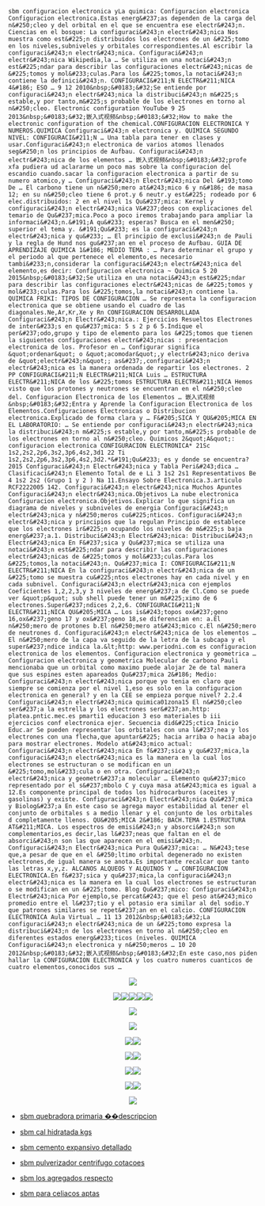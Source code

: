 
```
sbm configuracion electronica yLa quimica: Configuracion electronica Configuracion electronica.Estas energ&#237;as dependen de la carga del n&#250;cleo y del orbital en el que se encuentra ese electr&#243;n. Ciencias en el bosque: La configuraci&#243;n electr&#243;nica Nos muestra como est&#225;n distribuidos los electrones de un &#225;tomo en los niveles,subniveles y orbitales correspondientes.Al escribir la configuraci&#243;n electr&#243;nica. Configuraci&#243;n electr&#243;nica Wikipedia,la … Se utiliza en una notaci&#243;n est&#225;ndar para describir las configuraciones electr&#243;nicas de &#225;tomos y mol&#233;culas.Para los &#225;tomos,la notaci&#243;n contiene la definici&#243;n. CONFIGURACI&#211;N ELECTR&#211;NICA 4&#186; ESO … 9 12 2010&nbsp;&#0183;&#32;Se entiende por configuraci&#243;n electr&#243;nica la distribuci&#243;n m&#225;s estable,y por tanto,m&#225;s probable de los electrones en torno al n&#250;cleo. Electronic configuration YouTube 9 25 2013&nbsp;&#0183;&#32;嵌入式视频&nbsp;&#0183;&#32;How to make the electronic configuration of the chemical.CONFIGURACION ELECTRONICA Y NUMEROS.QUIMICA Configuraci&#243;n electronica y. QUIMICA SEGUNDO NIVEL: CONFIGURACI&#211;N … Una tabla para tener en clases y usar.Configuraci&#243;n electronica de varios atomos llenados seg&#250;n los principios de Aufbau. Configuraci&#243;n electr&#243;nica de los elementos … 嵌入式视频&nbsp;&#0183;&#32;profe xfa pudiera ud aclararme un poco mas sobre la configuracion del escandio cuando.sacar la configuracion electronica a partir de su numero atomico,y … Configuraci&#243;n Electr&#243;nica Del &#193;tomo De … El carbono tiene un n&#250;mero at&#243;mico 6 y n&#186; de masa 12; en su n&#250;cleo tiene 6 prot.y 6 neutr.y est&#225; rodeado por 6 elec.distribuidos: 2 en el nivel 1s Qu&#237;mica: Kernel y configuraci&#243;n electr&#243;nica V&#237;deos con explicaciones del temario de Qu&#237;mica.Poco a poco iremos trabajando para ampliar la informaci&#243;n.&#191;A qu&#233; esperas? Busca en el men&#250; superior el tema y. &#191;Qu&#233; es la configuraci&#243;n electr&#243;nica y qu&#233; … El principio de exclusi&#243;n de Pauli y la regla de Hund nos gu&#237;an en el proceso de Aufbau. GUIA DE APRENDIZAJE QUIMICA 1&#186; MEDIO TEMA : … Para determinar el grupo y el periodo al que pertenece el elemento,es necesario tambi&#233;n,considerar la configuraci&#243;n electr&#243;nica del elemento,es decir: Configuracion electronica ~ Quimica 5 20 2015&nbsp;&#0183;&#32;Se utiliza en una notaci&#243;n est&#225;ndar para describir las configuraciones electr&#243;nicas de &#225;tomos y mol&#233;culas.Para los &#225;tomos,la notaci&#243;n contiene la. QUIMICA FRIKI: TIPOS DE CONFIGURACION … Se representa la configuracion electronica que se obtiene usando el cuadro de las diagonales.Ne,Ar,Kr,Xe y Rn CONFIGURACION DESARROLLADA Configuraci&#243;n Electr&#243;nica.: Ejercicios Resueltos Electrones de inter&#233;s en qu&#237;mica: 5 s 2 p 6 5.Indique el per&#237;odo,grupo y tipo de elemento para los &#225;tomos que tienen la siguientes configuraciones electr&#243;nicas : presentacion electronica de los. Profesor en … Configurar significa &quot;ordenar&quot; o &quot;acomodar&quot;,y electr&#243;nico deriva de &quot;electr&#243;n&quot;; as&#237;,configuraci&#243;n electr&#243;nica es la manera ordenada de repartir los electrones. 2 PP CONFIGURACI&#211;N ELECTR&#211;NICA Luis … ESTRUCTURA ELECTR&#211;NICA de los &#225;tomos ESTRUCTURA ELECTR&#211;NICA Hemos visto que los protones y neutrones se encuentran en el n&#250;cleo del. Configuracion Electronica de los Elementos … 嵌入式视频&nbsp;&#0183;&#32;Entra y Aprende la Configuracion Electronica de los Elementos.Configuraciones Electronicas o Distribucion electronica.Explicado de forma clara y … F&#205;SICA Y QU&#205;MICA EN EL LABORATORIO: … Se entiende por configuraci&#243;n electr&#243;nica la distribuci&#243;n m&#225;s estable,y por tanto,m&#225;s probable de los electrones en torno al n&#250;cleo. Quimicos 2&quot;A&quot;: configuracion electronica CONFIGURACION ELECTRONICA* 21Sc 1s2,2s2,2p6,3s2,3p6,4s2,3d1 22 Ti 1s2,2s2,2p6,3s2,3p6,4s2,3d2.*&#191;Qu&#233; es y donde se encuentra? 2015 Configuraci&#243;n Electr&#243;nica y Tabla Peri&#243;dica … Clasificaci&#243;n Elemento Total de e Li 3 1s2 2s1 Representativos Be 4 1s2 2s2 (Grupo 1 y 2 ) Na 11.Ensayo Sobre Electronica.3.articulo RCF2222005 142. Configuraci&#243;n electr&#243;nica Muchos Apuntes Configuraci&#243;n electr&#243;nica.Objetivos La nube electronica Configuracion electronica.Objetivos.Explicar lo que significa un diagrama de niveles y subniveles de energia Configuraci&#243;n electr&#243;nica y n&#250;meros cu&#225;nticos. Configuraci&#243;n electr&#243;nica y principios que la regulan Principio de establece que los electrones ir&#225;n ocupando los niveles de m&#225;s baja energ&#237;a.1. Distribuci&#243;n Electr&#243;nica: Distribuci&#243;n Electr&#243;nica En F&#237;sica y Qu&#237;mica se utiliza una notaci&#243;n est&#225;ndar para describir las configuraciones electr&#243;nicas de &#225;tomos y mol&#233;culas.Para los &#225;tomos,la notaci&#243;n. Qu&#237;mica I: CONFIGURACI&#211;N ELECTR&#211;NICA En la configuraci&#243;n electr&#243;nica de un &#225;tomo se muestra cu&#225;ntos electrones hay en cada nivel y en cada subnivel. Configuraci&#243;n electr&#243;nica con ejemplos Coeficientes 1,2,2,3,y 3 niveles de energ&#237;a de Cl.Como se puede ver &quot;p&quot; sub shell puede tener un m&#225;ximo de 6 electrones.Super&#237;ndices 2,2,6. CONFIGURACI&#211;N ELECTR&#211;NICA QU&#205;MICA … Los is&#243;topos ox&#237;geno 16,ox&#237;geno 17 y ox&#237;geno 18,se diferencian en: a.El n&#250;mero de protones b.El n&#250;mero at&#243;mico c.El n&#250;mero de neutrones d. Configuraci&#243;n electr&#243;nica de los elementos … El n&#250;mero de la capa va seguido de la letra de la subcapa y el super&#237;ndice indica la.&lt;http: www.periodni.com es configuracion electronica de los elementos. Configuracion electronica y geometrica … Configuracion electronica y geometrica Molecular de carbono Pauli mencionaba que un orbital como maximo puede alojar 2e de tal manera que sus espines esten apareados Qu&#237;mica 2&#186; Medio: Configuraci&#243;n electr&#243;nica porque yo tenia en claro que siempre se comienza por el nivel 1,eso es solo en la configuracion electronica en general? y en la CEE se empieza porque nivel? 2.2.4 Configuraci&#243;n electr&#243;nica quimica01zona15 El n&#250;cleo ser&#237;a la estrella y los electrones ser&#237;an.http: platea.pntic.mec.es pmarti1 educacion 3 eso materiales b iii ejercicios conf electronica ejer. Secuencia did&#225;ctica Inicio Educ.ar Se pueden representar los orbitales con una l&#237;nea y los electrones con una flecha,que apuntar&#225; hacia arriba o hacia abajo para mostrar electrones. Modelo at&#243;mico actual: Configuraci&#243;n electr&#243;nica En f&#237;sica y qu&#237;mica,la configuraci&#243;n electr&#243;nica es la manera en la cual los electrones se estructuran o se modifican en un &#225;tomo,mol&#233;cula o en otra. Configuraci&#243;n electr&#243;nica y geometr&#237;a molecular … Elemento qu&#237;mico representado por el s&#237;mbolo C y cuya masa at&#243;mica es igual a 12.Es componente principal de todos los hidrocarburos (aceites y gasolinas) y existe. Configuraci&#243;n Electr&#243;nica Qu&#237;mica y Biolog&#237;a En este caso se agrega mayor estabilidad al tener el conjunto de orbitales s a medio llenar y el conjunto de los orbitales d completamente llenos. QU&#205;MICA 2&#186; BACH.TEMA 1.ESTRUCTURA AT&#211;MICA. Los espectros de emisi&#243;n y absorci&#243;n son complementarios,es decir,las l&#237;neas que faltan en el de absorci&#243;n son las que aparecen en el emisi&#243;n. Configuraci&#243;n Electr&#243;nica Pura Qu&#237;mica: … N&#243;tese que,a pesar de que en el &#250;ltimo orbital degenerado no existen electrones,de igual manera se anota.Es importante recalcar que tanto las letras x,y,z. ALCANOS ALQUEOS Y ALQUINOS Y … CONFIGURACION ELECTRONICA.En f&#237;sica y qu&#237;mica,la configuraci&#243;n electr&#243;nica es la manera en la cual los electrones se estructuran o se modifican en un &#225;tomo. Blog Qu&#237;mico: Configuraci&#243;n Electr&#243;nica Por ejemplo,se percat&#243; que el peso at&#243;mico promedio entre el l&#237;tio y el potasio era similar al del sodio.Y que patrones similares se repet&#237;an en el calcio. CONFIGURACION ELECTRONICA Aula Virtual … 11 13 2012&nbsp;&#0183;&#32;La configuraci&#243;n electr&#243;nica de un &#225;tomo expresa la distribuci&#243;n de los electrones en torno al n&#250;cleo en diferentes estados energ&#233;ticos (niveles. QUIMICA Configuraci&#243;n electronica y n&#250;meros … 10 20 2012&nbsp;&#0183;&#32;嵌入式视频&nbsp;&#0183;&#32;En este caso,nos piden hallar la CONFIGURACION ELECTRONICA y los cuatro numeros cuanticos de cuatro elementos,conocidos sus … 
```

<div align="center">

<a href="https://es-crusher.shibang-china.com/github&k=sbm+configuracion+electronica+y"><img src="https://static.shibang-china.com/es/crusher/logo.jpg"></a>

<a href="https://es-crusher.shibang-china.com/github&k=sbm+configuracion+electronica+y"><img src="https://static.shibang-china.com/es/crusher/index.jpg"></a><a href="https://es-crusher.shibang-china.com/material.htmlgithub&k=sbm+configuracion+electronica+y"><img src="https://static.shibang-china.com/es/crusher/material.jpg"></a><a href="https://es-crusher.shibang-china.com/application.htmlgithub&k=sbm+configuracion+electronica+y"><img src="https://static.shibang-china.com/es/crusher/application.jpg"></a><a href="https://es-crusher.shibang-china.com/aboutus.htmlgithub&k=sbm+configuracion+electronica+y"><img src="https://static.shibang-china.com/es/crusher/aboutus.jpg"></a><a href="https://es-crusher.shibang-china.com/contact.htmlgithub&k=sbm+configuracion+electronica+y"><img src="https://static.shibang-china.com/es/crusher/contact.jpg"></a>

<a href="https://es-crusher.shibang-china.com/github&k=sbm+configuracion+electronica+y"><img src="https://static.shibang-china.com/es/crusher/banner.jpg"></a>

<a href="https://swt.shibang-china.com/github&k=sbm+configuracion+electronica+y"><img src="https://static.shibang-china.com/es/crusher/text.jpg"></a>

<a href="https://swt.shibang-china.com/github&k=sbm+configuracion+electronica+y"><img src="https://static.shibang-china.com/es/crusher/chat.jpg"></a><a href="https://es-crusher.shibang-china.com/contact.htmlgithub&k=sbm+configuracion+electronica+y"><img src="https://static.shibang-china.com/es/crusher/message.jpg"></a>

<a href="https://es-crusher.shibang-china.com/products/pe.htmlgithub&k=sbm+configuracion+electronica+y"><img src="https://static.shibang-china.com/es/crusher/pe.jpg"></a><a href="https://es-crusher.shibang-china.com/products/pf.htmlgithub&k=sbm+configuracion+electronica+y"><img src="https://static.shibang-china.com/es/crusher/pf.jpg"></a>

<a href="https://es-crusher.shibang-china.com/products/hpt.htmlgithub&k=sbm+configuracion+electronica+y"><img src="https://static.shibang-china.com/es/crusher/hpt.jpg"></a><a href="https://es-crusher.shibang-china.com/products/vsi.htmlgithub&k=sbm+configuracion+electronica+y"><img src="https://static.shibang-china.com/es/crusher/vsi.jpg"></a>

<a href="https://es-crusher.shibang-china.com/products/klv.htmlgithub&k=sbm+configuracion+electronica+y"><img src="https://static.shibang-china.com/es/crusher/klv.jpg"></a><a href="https://es-crusher.shibang-china.com/products/portable.htmlgithub&k=sbm+configuracion+electronica+y"><img src="https://static.shibang-china.com/es/crusher/portable.jpg"></a>

<a href="https://swt.shibang-china.com/github&k=sbm+configuracion+electronica+y"><img src="https://static.shibang-china.com/es/crusher/case.jpg"></a>

</div>


* [sbm quebradora primaria ��descripcion](sbm%20quebradora%20primaria%20%EF%BF%BD%EF%BF%BDdescripcion.md)

* [sbm cal hidratada kgs](sbm%20cal%20hidratada%20kgs.md)

* [sbm cemento expansivo detallado](sbm%20cemento%20expansivo%20detallado.md)

* [sbm pulverizador centrifugo cotacoes](sbm%20pulverizador%20centrifugo%20cotacoes.md)

* [sbm los agregados respecto](sbm%20los%20agregados%20respecto.md)

* [sbm para celiacos aptas](sbm%20para%20celiacos%20aptas.md)